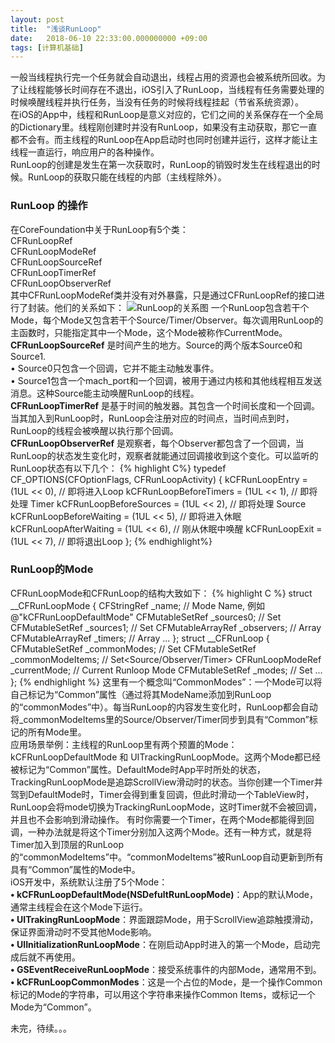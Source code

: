 ```yaml
---
layout: post
title:  "浅谈RunLoop"
date:   2018-06-10 22:33:00.000000000 +09:00
tags: [计算机基础]
---
```


一般当线程执行完一个任务就会自动退出，线程占用的资源也会被系统所回收。为了让线程能够长时间存在不退出，iOS引入了RunLoop，当线程有任务需要处理的时候唤醒线程并执行任务，当没有任务的时候将线程挂起（节省系统资源）。    
在iOS的App中，线程和RunLoop是意义对应的，它们之间的关系保存在一个全局的Dictionary里。线程刚创建时并没有RunLoop，如果没有主动获取，那它一直都不会有。而主线程的RunLoop在App启动时也同时创建并运行，这样才能让主线程一直运行，响应用户的各种操作。    
RunLoop的创建是发生在第一次获取时，RunLoop的销毁时发生在线程退出的时候。RunLoop的获取只能在线程的内部（主线程除外）。
### RunLoop 的操作
在CoreFoundation中关于RunLoop有5个类：    
CFRunLoopRef    
CFRunLoopModeRef    
CFRunLoopSourceRef    
CFRunLoopTimerRef    
CFRunLoopObserverRef    
其中CFRunLoopModeRef类并没有对外暴露，只是通过CFRunLoopRef的接口进行了封装。他们的关系如下：
![RunLoop的关系图][image-1]
一个RunLoop包含若干个Mode，每个Mode又包含若干个Source/Timer/Observer。每次调用RunLoop的主函数时，只能指定其中一个Mode，这个Mode被称作CurrentMode。    
**CFRunLoopSourceRef** 是时间产生的地方。Source的两个版本Source0和Source1.    
• Source0只包含一个回调，它并不能主动触发事件。    
• Source1包含一个mach_port和一个回调，被用于通过内核和其他线程相互发送消息。这种Source能主动唤醒RunLoop的线程。    
**CFRunLoopTimerRef** 是基于时间的触发器。其包含一个时间长度和一个回调。当其加入到RunLoop时，RunLoop会注册对应的时间点，当时间点到时，RunLoop的线程会被唤醒以执行那个回调。    
**CFRunLoopObserverRef** 是观察者，每个Observer都包含了一个回调，当RunLoop的状态发生变化时，观察者就能通过回调接收到这个变化。可以监听的RunLoop状态有以下几个：
{% highlight C%}
typedef CF_OPTIONS(CFOptionFlags, CFRunLoopActivity) {
    kCFRunLoopEntry         = (1UL << 0), // 即将进入Loop
    kCFRunLoopBeforeTimers  = (1UL << 1), // 即将处理 Timer
    kCFRunLoopBeforeSources = (1UL << 2), // 即将处理 Source
    kCFRunLoopBeforeWaiting = (1UL << 5), // 即将进入休眠
    kCFRunLoopAfterWaiting  = (1UL << 6), // 刚从休眠中唤醒
    kCFRunLoopExit          = (1UL << 7), // 即将退出Loop
};
{% endhighlight%}
### RunLoop的Mode
CFRunLoopMode和CFRunLoop的结构大致如下：
{% highlight C %}
struct __CFRunLoopMode {
    CFStringRef _name;            // Mode Name, 例如 @"kCFRunLoopDefaultMode"
    CFMutableSetRef _sources0;    // Set
    CFMutableSetRef _sources1;    // Set
    CFMutableArrayRef _observers; // Array
    CFMutableArrayRef _timers;    // Array
    ...
};
struct __CFRunLoop {
    CFMutableSetRef _commonModes;     // Set
    CFMutableSetRef _commonModeItems; // Set<Source/Observer/Timer>
    CFRunLoopModeRef _currentMode;    // Current Runloop Mode
    CFMutableSetRef _modes;           // Set
    ...
};
{% endhighlight %}
这里有一个概念叫“CommonModes”：一个Mode可以将自己标记为“Common”属性（通过将其ModeName添加到RunLoop的“commonModes”中）。每当RunLoop的内容发生变化时，RunLoop都会自动将_commonModeItems里的Source/Observer/Timer同步到具有“Common”标记的所有Mode里。    
应用场景举例：主线程的RunLoop里有两个预置的Mode：kCFRunLoopDefaultMode 和 UITrackingRunLoopMode。这两个Mode都已经被标记为“Common”属性。DefaultMode时App平时所处的状态，TrackingRunLoopMode是追踪ScrollView滑动时的状态。当你创建一个Timer并驾到DefaultMode时，Timer会得到重复回调，但此时滑动一个TableView时，RunLoop会将mode切换为TrackingRunLoopMode，这时Timer就不会被回调，并且也不会影响到滑动操作。
有时你需要一个Timer，在两个Mode都能得到回调，一种办法就是将这个Timer分别加入这两个Mode。还有一种方式，就是将Timer加入到顶层的RunLoop的“commonModeItems”中。“commonModeItems”被RunLoop自动更新到所有具有“Common”属性的Mode中。    
iOS开发中，系统默认注册了5个Mode：    
**• kCFRunLoopDefaultMode(NSDefultRunLoopMode)**：App的默认Mode，通常主线程会在这个Mode下运行。    
**• UITrakingRunLoopMode**：界面跟踪Mode，用于ScrollView追踪触摸滑动，保证界面滑动时不受其他Mode影响。    
**• UIInitializationRunLoopMode**：在刚启动App时进入的第一个Mode，启动完成后就不再使用。    
**• GSEventReceiveRunLoopMode**：接受系统事件的内部Mode，通常用不到。    
**• kCFRunLoopCommonModes**：这是一个占位的Mode，是一个操作Common标记的Mode的字符串，可以用这个字符串来操作Common Items，或标记一个Mode为“Common”。    

未完，待续。。。

[image-1]: http://blog.wangjace.site/images/article_images/2018-06-10-浅谈RunLoop01.png


